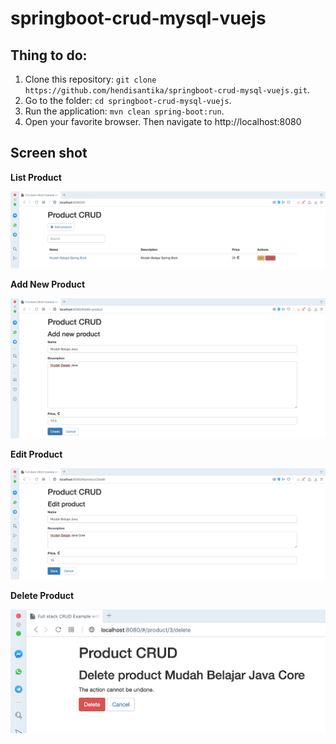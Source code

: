 # springboot-crud-mysql-vuejs

## Thing to do:
1. Clone this repository: `git clone https://github.com/hendisantika/springboot-crud-mysql-vuejs.git`.
2. Go to the folder: `cd springboot-crud-mysql-vuejs`.
3. Run the application: `mvn clean spring-boot:run`.
4. Open your favorite browser. Then navigate to http://localhost:8080

## Screen shot

**List Product**

![List Product](img/list.png "List Product")

**Add New Product**

![Add New Product](img/add.png "Add New Product")

**Edit Product**

![Edit Product](img/edit.png "Edit Product")

**Delete Product**

![Delete Product](img/delete.png "Delete Product")

